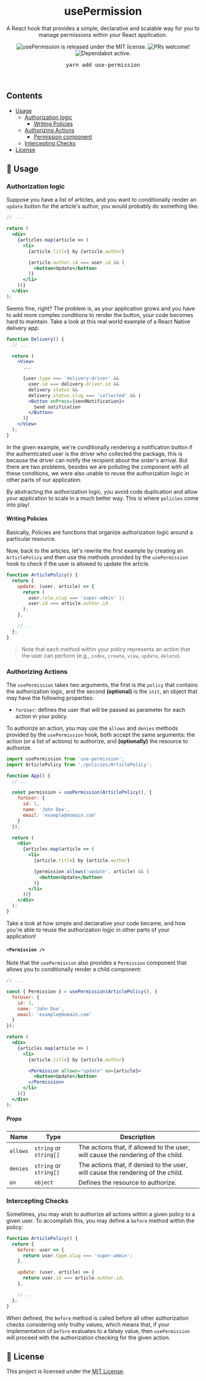 <p align="center">
  <h1 align="center">usePermission</h1>
</p>

<p align="center">
  A React hook that provides a simple, declarative and scalable way for you to manage permissions within your React application.
</p>

<p align="center">
  <img src="https://img.shields.io/badge/license-MIT-blue.svg" alt="usePermission is released under the MIT license." />
  <img src="https://img.shields.io/badge/PRs-welcome-brightgreen.svg" alt="PRs welcome!" />
  <img src="https://img.shields.io/badge/Dependabot-active-brightgreen.svg" alt="Dependabot active.">
</p>

<div align="center">
  <pre>yarn add use-permission</pre>
</div>

<br />

## Contents

- [Usage](#-usage)
  - [Authorization logic](#authorization-logic)
    - [Writing Policies](#writing-policies)
  - [Authorizing Actions](#authorizing-actions)
    - [Permission component](#Permission)
  - [Intercepting Checks](#intercepting-checks)
- [License](#-license)

## 🚀 Usage

### Authorization logic

Suppose you have a list of articles, and you want to conditionally render an `update` button for the article's author, you would probably do something like:

```jsx
// ...

return (
  <div>
    {articles.map(article => (
      <li>
        {article.title} by {article.author}

        {article.author.id === user.id && (
          <button>Update</button>
        )}
      </li>
    ))}
  </div>
);
```

Seems fine, right? The problem is, as your application grows and you have to add more complex conditions to render the button, your code becomes hard to maintain. Take a look at this real world example of a React Native delivery app:

```jsx
function Delivery() {
  // ...

  return (
    <View>
      ...

      {user.type === 'delivery-driver' &&
        user.id === delivery.driver.id &&
        delivery.status &&
        delivery.status.slug === 'collected' && (
        <Button onPress={sendNotification}>
          Send notification
        </Button>
      )}
    </View>
  );
}
```

In the given example, we're conditionally rendering a notification button if the authenticated user is the driver who collected the package, this is because the driver can notify the recipient about the order's arrival. But there are two problems, besides we are polluting the component with all these conditions, we were also unable to reuse the authorization logic in other parts of our application.

By abstracting the authorization logic, you avoid code duplication and allow your application to scale in a much better way. This is where `policies` come into play!

#### Writing Policies

Basically, Policies are functions that organize authorization logic around a particular resource.

Now, back to the articles, let's rewrite the first example by creating an `ArticlePolicy` and then use the methods provided by the `usePermission` hook to check if the user is allowed to update the article.

```js
function ArticlePolicy() {
  return {
    update: (user, article) => {
      return (
        user.role.slug === 'super-admin' ||
        user.id === article.author.id
      );
    },

    // ...
  };
}
```

> Note that each method within your policy represents an action that the user can perform (e.g., `index`, `create`, `view`, `update`, `delete`).

### Authorizing Actions

The `usePermission` takes two arguments, the first is the `policy` that contains the authorization logic, and the second **(optional)** is the `init`, an object that may have the following properties:

- `forUser`: defines the user that will be passed as parameter for each action in your policy.

To authorize an action, you may use the `allows` and `denies` methods provided by the `usePermission` hook, both accept the same arguments: the action (or a list of actions) to authorize, and **(optionally)** the resource to authorize.

```jsx
import usePermission from 'use-permission';
import ArticlePolicy from './policies/ArticlePolicy';

function App() {
  // ...

  const permission = usePermission(ArticlePolicy(), {
    forUser: {
      id: 1,
      name: 'John Doe',
      email: 'example@domain.com'
    }
  });

  return (
    <div>
      {articles.map(article => (
        <li>
          {article.title} by {article.author}

          {permission.allows('update', article) && (
            <button>Update</button>
          )}
        </li>
      ))}
    </div>
  );
}
```

Take a look at how simple and declarative your code became, and how you're able to reuse the authorization logic in other parts of your application!

#### `<Permission />`

Note that the `usePermission` also provides a `Permission` component that allows you to conditionally render a child component:

```jsx
// ...

const { Permission } = usePermission(ArticlePolicy(), {
  forUser: {
    id: 1,
    name: 'John Doe',
    email: 'example@domain.com'
  }
});

return (
  <div>
    {articles.map(article => (
      <li>
        {article.title} by {article.author}

        <Permission allows="update" on={article}>
          <button>Update</button>
        </Permission>
      </li>
    ))}
  </div>
);
```

##### Props

| Name     | Type                   | Description                                                                      |
| -------- | ---------------------- | -------------------------------------------------------------------------------- |
| `allows` | `string` or `string[]` | The actions that, if allowed to the user, will cause the rendering of the child. |
| `denies` | `string` or `string[]` | The actions that, if denied to the user, will cause the rendering of the child.  |
| `on`     | `object`               | Defines the resource to authorize.                                               |

### Intercepting Checks

Sometimes, you may wish to authorize all actions within a given policy to a given user. To accomplish this, you may define a `before` method within the policy:

```js
function ArticlePolicy() {
  return {
    before: user => {
      return user.type.slug === 'super-admin';
    },

    update: (user, article) => {
      return user.id === article.author.id;
    },

    // ...
  };
}
```

When defined, the `before` method is called before all other authorization checks considering only truthy values, which means that, if your implementation of `before` evaluates to a falsey value, then `usePermission` will proceed with the authorization checking for the given action.

## 📄 License

This project is licensed under the [MIT License](https://opensource.org/licenses/MIT).
